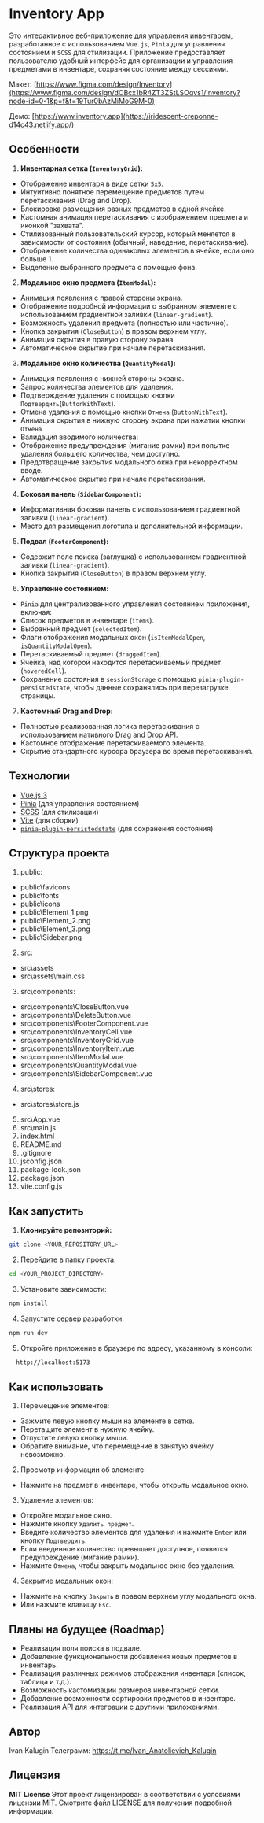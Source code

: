# Inventory App

Это интерактивное веб-приложение для управления инвентарем, разработанное с использованием `Vue.js`, `Pinia` для управления состоянием и `SCSS` для стилизации. Приложение предоставляет пользователю удобный интерфейс для организации и управления предметами в инвентаре, сохраняя состояние между сессиями.

Макет:
[https://www.figma.com/design/Inventory](https://www.figma.com/design/dOBcx1bR4ZT3ZStLSOqvs1/Inventory?node-id=0-1&p=f&t=19Tur0bAzMiMoG9M-0)

Демо:
[https://www.inventory.app](https://iridescent-creponne-d14c43.netlify.app/)

## Особенности

1.  **Инвентарная сетка (`InventoryGrid`):**

- Отображение инвентаря в виде сетки `5x5`.
- Интуитивно понятное перемещение предметов путем перетаскивания (Drag and Drop).
- Блокировка размещения разных предметов в одной ячейке.
- Кастомная анимация перетаскивания с изображением предмета и иконкой "захвата".
- Стилизованный пользовательский курсор, который меняется в зависимости от состояния (обычный, наведение, перетаскивание).
- Отображение количества одинаковых элементов в ячейке, если оно больше 1.
- Выделение выбранного предмета с помощью фона.

2.  **Модальное окно предмета (`ItemModal`):**

- Анимация появления с правой стороны экрана.
- Отображение подробной информации о выбранном элементе с использованием градиентной заливки (`linear-gradient`).
- Возможность удаления предмета (полностью или частично).
- Кнопка закрытия (`CloseButton`) в правом верхнем углу.
- Анимация скрытия в правую сторону экрана.
- Автоматическое скрытие при начале перетаскивания.

3.  **Модальное окно количества (`QuantityModal`):**

- Анимация появления с нижней стороны экрана.
- Запрос количества элементов для удаления.
- Подтверждение удаления с помощью кнопки `Подтвердить`(`ButtonWithText`).
- Отмена удаления с помощью кнопки `Отмена` (`ButtonWithText`).
- Анимация скрытия в нижную сторону экрана при нажатии кнопки `Отмена`
- Валидация вводимого количества:
- Отображение предупреждения (мигание рамки) при попытке удаления большего количества, чем доступно.
- Предотвращение закрытия модального окна при некорректном вводе.
- Автоматическое скрытие при начале перетаскивания.

4.  **Боковая панель (`SidebarComponent`):**

- Информативная боковая панель с использованием градиентной заливки (`linear-gradient`).
- Место для размещения логотипа и дополнительной информации.

5.  **Подвал (`FooterComponent`):**

- Содержит поле поиска (заглушка) с использованием градиентной заливки (`linear-gradient`).
- Кнопка закрытия (`CloseButton`) в правом верхнем углу.

6.  **Управление состоянием:**

- `Pinia` для централизованного управления состоянием приложения, включая:
- Список предметов в инвентаре (`items`).
- Выбранный предмет (`selectedItem`).
- Флаги отображения модальных окон (`isItemModalOpen`, `isQuantityModalOpen`).
- Перетаскиваемый предмет (`draggedItem`).
- Ячейка, над которой находится перетаскиваемый предмет (`hoveredCell`).
- Сохранение состояния в `sessionStorage` с помощью `pinia-plugin-persistedstate`, чтобы данные сохранялись при перезагрузке страницы.

7.  **Кастомный Drag and Drop:**

- Полностью реализованная логика перетаскивания с использованием нативного Drag and Drop API.
- Кастомное отображение перетаскиваемого элемента.
- Скрытие стандартного курсора браузера во время перетаскивания.

## Технологии

- [Vue.js 3](https://vuejs.org/)
- [Pinia](https://pinia.vuejs.org/) (для управления состоянием)
- [SCSS](https://sass-lang.com/) (для стилизации)
- [Vite](https://vitejs.dev/) (для сборки)
- [`pinia-plugin-persistedstate`](https://github.com/prazdevs/pinia-plugin-persistedstate) (для сохранения состояния)

## Структура проекта

1. public:

- public\favicons
- public\fonts
- public\icons
- public\Element_1.png
- public\Element_2.png
- public\Element_3.png
- public\Sidebar.png

2. src:

- src\assets
- src\assets\main.css

3. src\components:

- src\components\CloseButton.vue
- src\components\DeleteButton.vue
- src\components\FooterComponent.vue
- src\components\InventoryCell.vue
- src\components\InventoryGrid.vue
- src\components\InventoryItem.vue
- src\components\ItemModal.vue
- src\components\QuantityModal.vue
- src\components\SidebarComponent.vue

4. src\stores:

- src\stores\store.js

5. src\App.vue
6. src\main.js
7. index.html
8. README.md
9. .gitignore
10. jsconfig.json
11. package-lock.json
12. package.json
13. vite.config.js

## Как запустить

1.  **Клонируйте репозиторий:**

```bash
git clone <YOUR_REPOSITORY_URL>
```

2. Перейдите в папку проекта:

```bash
cd <YOUR_PROJECT_DIRECTORY>
```

3. Установите зависимости:

```bash
npm install
```

4. Запустите сервер разработки:

```bash
npm run dev
```

5. Откройте приложение в браузере по адресу, указанному в консоли:

```bash
  http://localhost:5173
```

## Как использовать

1. Перемещение элементов:

- Зажмите левую кнопку мыши на элементе в сетке.
- Перетащите элемент в нужную ячейку.
- Отпустите левую кнопку мыши.
- Обратите внимание, что перемещение в занятую ячейку невозможно.

2. Просмотр информации об элементе:

- Нажмите на предмет в инвентаре, чтобы открыть модальное окно.

3. Удаление элементов:

- Откройте модальное окно.
- Нажмите кнопку `Удалить предмет`.
- Введите количество элементов для удаления и нажмите `Enter` или кнопку `Подтвердить`.
- Если введенное количество превышает доступное, появится предупреждение (мигание рамки).
- Нажмите `Отмена`, чтобы закрыть модальное окно без удаления.

4. Закрытие модальных окон:

- Нажмите на кнопку `Закрыть` в правом верхнем углу модального окна.
- Или нажмите клавишу `Esc`.

## Планы на будущее (Roadmap)

- Реализация поля поиска в подвале.
- Добавление функциональности добавления новых предметов в инвентарь.
- Реализация различных режимов отображения инвентаря (список, таблица и т.д.).
- Возможность кастомизации размеров инвентарной сетки.
- Добавление возможности сортировки предметов в инвентаре.
- Реализация API для интеграции с другими приложениями.

## Автор

Ivan Kalugin
Телеграмм: https://t.me/Ivan_Anatolievich_Kalugin

## Лицензия

**MIT License**
Этот проект лицензирован в соответствии с условиями лицензии MIT. Смотрите файл [LICENSE](LICENSE) для получения подробной информации.
